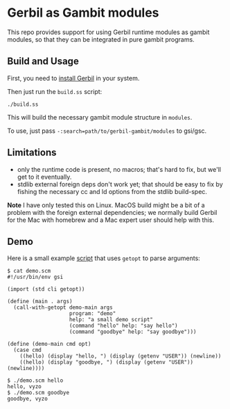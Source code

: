# Gerbil as Gambit modules

This repo provides support for using Gerbil runtime modules as gambit modules,
so that they can be integrated in pure gambit programs.

## Build and Usage

First, you need to [install Gerbil](https://cons.io/guide/) in your system.

Then just run the `build.ss` script:
```
./build.ss
```

This will build the necessary gambit module structure in `modules`.

To use, just pass `-:search=path/to/gerbil-gambit/modules` to gsi/gsc.

## Limitations
- only the runtime code is present, no macros; that's hard to fix,
  but we'll get to it eventually.
- stdlib external foreign deps don't work yet; that should be easy to fix
  by fishing the necessary cc and ld options from the stdlib build-spec.


**Note** I have only tested this on Linux. MacOS build might be a bit of a
problem with the foreign external dependencies; we normally build
Gerbil for the Mac with homebrew and a Mac expert user should help
with this.

## Demo

Here is a small example [script](demo.scm) that uses `getopt` to parse arguments:
```
$ cat demo.scm
#!/usr/bin/env gsi

(import (std cli getopt))

(define (main . args)
  (call-with-getopt demo-main args
                    program: "demo"
                    help: "a small demo script"
                    (command "hello" help: "say hello")
                    (command "goodbye" help: "say goodbye")))

(define (demo-main cmd opt)
  (case cmd
    ((hello) (display "hello, ") (display (getenv "USER")) (newline))
    ((hello) (display "goodbye, ") (display (getenv "USER")) (newline))))

$ ./demo.scm hello
hello, vyzo
$ ./demo.scm goodbye
goodbye, vyzo
```

